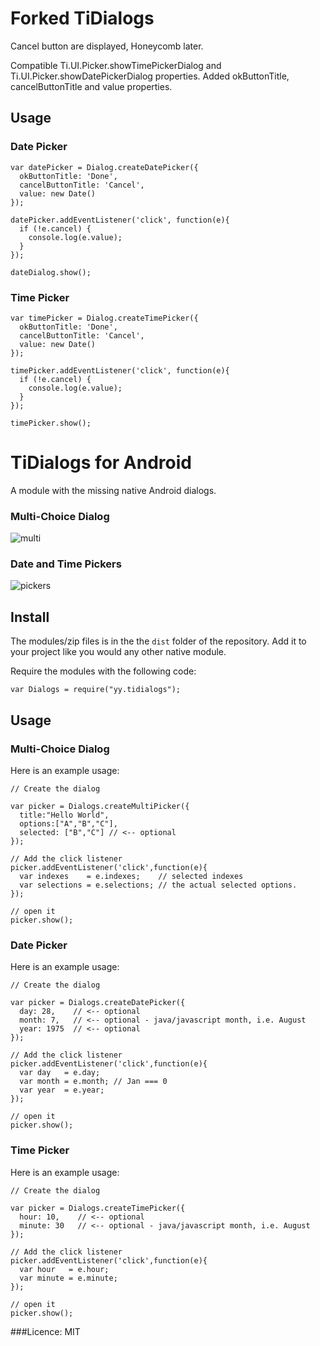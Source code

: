 # Forked TiDialogs

Cancel button are displayed, Honeycomb later.

Compatible Ti.UI.Picker.showTimePickerDialog and Ti.UI.Picker.showDatePickerDialog properties.
Added okButtonTitle, cancelButtonTitle and value properties.

## Usage

### Date Picker

~~~
var datePicker = Dialog.createDatePicker({
  okButtonTitle: 'Done',
  cancelButtonTitle: 'Cancel',
  value: new Date()
});

datePicker.addEventListener('click', function(e){
  if (!e.cancel) {
    console.log(e.value);
  }
});

dateDialog.show();
~~~

### Time Picker

~~~
var timePicker = Dialog.createTimePicker({
  okButtonTitle: 'Done',
  cancelButtonTitle: 'Cancel',
  value: new Date()
});

timePicker.addEventListener('click', function(e){
  if (!e.cancel) {
    console.log(e.value);
  }
});

timePicker.show();
~~~

# TiDialogs for Android

A module with the missing native Android dialogs.

### Multi-Choice Dialog

![multi](http://developer.android.com/images/ui/dialog_checkboxes.png)

### Date and Time Pickers

![pickers](http://developer.android.com/images/ui/pickers.png)

## Install

The modules/zip files is in the the `dist` folder of the repository. Add it to your project like you would any other native module.

Require the modules with the following code:

~~~
var Dialogs = require("yy.tidialogs");
~~~


## Usage

### Multi-Choice Dialog

Here is an example usage:

~~~
// Create the dialog

var picker = Dialogs.createMultiPicker({
  title:"Hello World", 
  options:["A","B","C"], 
  selected: ["B","C"] // <-- optional
});

// Add the click listener
picker.addEventListener('click',function(e){
  var indexes    = e.indexes;    // selected indexes
  var selections = e.selections; // the actual selected options.
});

// open it
picker.show();
~~~

### Date Picker

Here is an example usage:

~~~
// Create the dialog

var picker = Dialogs.createDatePicker({
  day: 28,    // <-- optional
  month: 7,   // <-- optional - java/javascript month, i.e. August
  year: 1975  // <-- optional
});

// Add the click listener
picker.addEventListener('click',function(e){
  var day   = e.day;
  var month = e.month; // Jan === 0
  var year  = e.year;
});

// open it
picker.show();
~~~

### Time Picker

Here is an example usage:

~~~
// Create the dialog

var picker = Dialogs.createTimePicker({
  hour: 10,    // <-- optional
  minute: 30   // <-- optional - java/javascript month, i.e. August
});

// Add the click listener
picker.addEventListener('click',function(e){
  var hour   = e.hour;
  var minute = e.minute; 
});

// open it
picker.show();
~~~


###Licence: MIT
